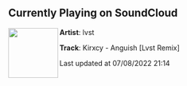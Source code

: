 ## Currently Playing on SoundCloud

[<img align="left" width="100" src="https://i1.sndcdn.com/artworks-sLsK6rpZfdlJ2zG4-0GDsvA-t500x500.jpg">](https://soundcloud.com/prodlvst/kirxcy-anguish-lvst-remix-1)

**Artist**: lvst 

**Track**: Kirxcy - Anguish [Lvst Remix]

Last updated at 07/08/2022 21:14

